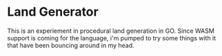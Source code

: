 # Land Generator

This is an experiement in procedural land generation in GO.  Since WASM support is coming for the language, i'm pumped to try some things with it that have been bouncing around in my head.